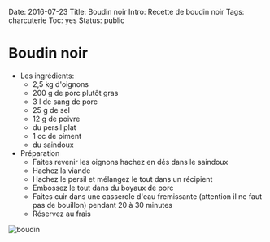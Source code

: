 Date: 2016-07-23
Title: Boudin noir
Intro: Recette de boudin noir
Tags: charcuterie
Toc: yes
Status: public

# Boudin noir
* Les ingrédients:
	* 2,5 kg d'oignons
	* 200 g de porc plutôt gras
	* 3 l de sang de porc
	* 25 g de sel
	* 12 g de poivre
	* du persil plat
	* 1 cc de piment
	* du saindoux
* Préparation
	* Faites revenir les oignons hachez en dés dans le saindoux
	* Hachez la viande
	* Hachez le persil et mélangez le tout dans un récipient
	* Embossez le tout dans du boyaux de porc
	* Faites cuir dans une casserole d'eau fremissante (attention il ne faut pas de bouillon) pendant 20 à 30 minutes
	* Réservez au frais

![boudin](https://github.com/schermi/Schermiam-miam/raw/master/charcuterie/boudin_noir/IMG_1905.JPG)

